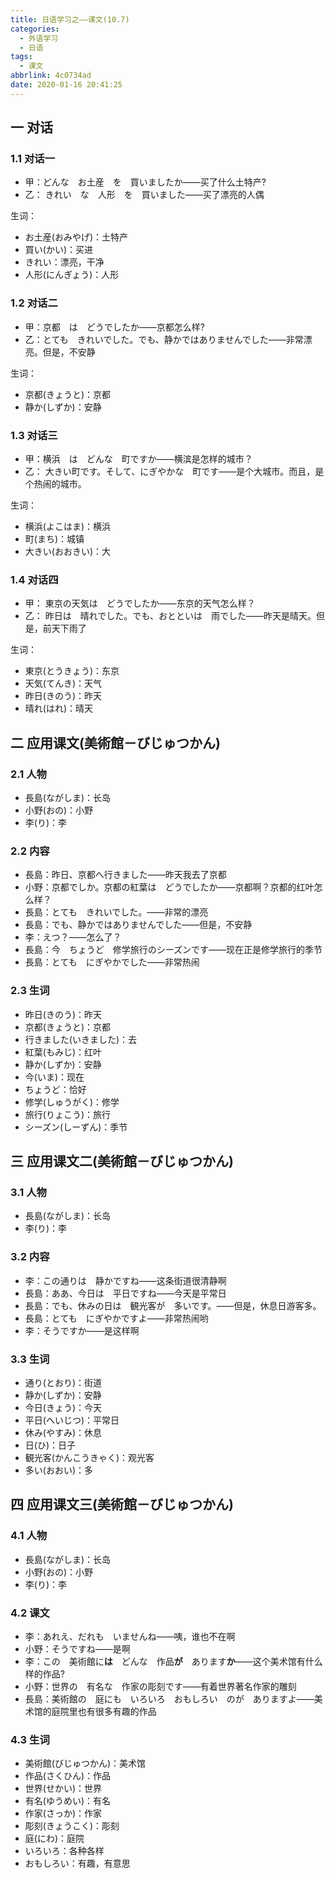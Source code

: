 ```yaml
---
title: 日语学习之——课文(10.7)
categories:
  - 外语学习
  - 日语
tags:
  - 课文
abbrlink: 4c0734ad
date: 2020-01-16 20:41:25
---
```

## 一 对话

### 1.1 对话一

* 甲：どんな　お土産　を　買いましたか——买了什么土特产?
* 乙： きれい　な　人形　を　買いました——买了漂亮的人偶

<!--more-->

生词：  

* お土産(おみやげ)：土特产
* 買い(かい)：买进
* きれい：漂亮，干净
* 人形(にんぎょう)：人形

### 1.2 对话二

* 甲：京都　は　どうでしたか——京都怎么样?
* 乙：とても　きれいでした。でも、静かではありませんでした——非常漂亮。但是，不安静

生词：  

* 京都(きょうと)：京都
* 静か(しずか)：安静

### 1.3 对话三

* 甲：横浜　は　どんな　町ですか——横滨是怎样的城市？
* 乙： 大きい町です。そして、にぎやかな　町です——是个大城市。而且，是个热闹的城市。

生词：  

* 横浜(よこはま)：横浜
* 町(まち)：城镇
* 大きい(おおきい)：大

### 1.4 对话四

* 甲： 東京の天気は　どうでしたか——东京的天气怎么样？
* 乙： 昨日は　晴れでした。でも、おとといは　雨でした——昨天是晴天。但是，前天下雨了

生词：  

* 東京(とうきょう)：东京
* 天気(てんき)：天气
* 昨日(きのう)：昨天
* 晴れ(はれ)：晴天

## 二 应用课文(美術館－びじゅつかん)

### 2.1 人物

* 長島(ながしま)：长岛
* 小野(おの)：小野
* 李(り)：李

### 2.2 内容

* 長島：昨日、京都へ行きました——昨天我去了京都
* 小野：京都でしか。京都の紅葉は　どうでしたか——京都啊？京都的红叶怎么样？
* 長島：とても　きれいでした。——非常的漂亮
* 長島：でも、静かではありませんでした——但是，不安静
* 李：えつ？——怎么了？
* 長島：今　ちょうど　修学旅行のシーズンです——现在正是修学旅行的季节
* 長島：とても　にぎやかでした——非常热闹

### 2.3 生词

* 昨日(きのう)：昨天
* 京都(きょうと)：京都
* 行きました(いきました)：去
* 紅葉(もみじ)：红叶
* 静か(しずか)：安静
* 今(いま)：现在
* ちょうど：恰好
* 修学(しゅうがく)：修学
* 旅行(りょこう)：旅行
* シーズン(しーずん)：季节

## 三 应用课文二(美術館－びじゅつかん)

### 3.1 人物

- 長島(ながしま)：长岛
- 李(り)：李

### 3.2 内容

* 李：この通りは　静かですね——这条街道很清静啊
* 長島：ああ、今日は　平日ですね——今天是平常日
* 長島：でも、休みの日は　観光客が　多いです。——但是，休息日游客多。
* 長島：とても　にぎやかですよ——非常热闹哟
* 李：そうですか——是这样啊

### 3.3 生词

* 通り(とおり)：街道
* 静か(しずか)：安静
* 今日(きょう)：今天
* 平日(へいじつ)：平常日
* 休み(やすみ)：休息
* 日(ひ)：日子
* 観光客(かんこうきゃく)：观光客
* 多い(おおい)：多

## 四 应用课文三(美術館－びじゅつかん)

### 4.1 人物

- 長島(ながしま)：长岛
- 小野(おの)：小野
- 李(り)：李

### 4.2 课文

* 李：あれえ、だれも　いませんね——咦，谁也不在啊
* 小野：そうですね——是啊
* 李：この　美術館に**は**　どんな　作品**が**　あります**か**——这个美术馆有什么样的作品?
* 小野：世界の　有名な　作家の彫刻です——有着世界著名作家的雕刻
* 長島：美術館の　庭にも　いろいろ　おもしろい　のが　ありますよ——美术馆的庭院里也有很多有趣的作品

### 4.3 生词

* 美術館(びじゅつかん)：美术馆
* 作品(さくひん)：作品
* 世界(せかい)：世界
* 有名(ゆうめい)：有名
* 作家(さっか)：作家
* 彫刻(きょうこく)：彫刻
* 庭(にわ)：庭院
* いろいろ：各种各样
* おもしろい：有趣，有意思